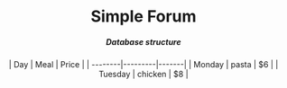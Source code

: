 <h1 align="center">Simple Forum</h1>

<h5 align="center">Database structure</h1>
<center>
| Day     | Meal    | Price |
| --------|---------|-------|
| Monday  | pasta   | $6    |
| Tuesday | chicken | $8    |
</center>
